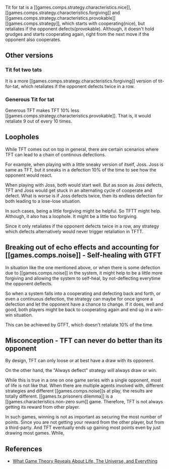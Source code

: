 
Tit for tat is a [[games.comps.strategy.characteristics.nice]], [[games.comps.strategy.characteristics.forgiving]] and [[games.comps.strategy.characteristics.provokable]] [[games.comps.strategy]], which starts with cooperating(nice), but retaliates if the opponent defects(provokable). Although, it doesn't hold grudges and starts cooperating again, right from the next move if the opponent also cooperates.


## Other versions

### Tit fot two tats

It is a more [[games.comps.strategy.characteristics.forgiving]] version of tit-for-tat, which retaliates if the opponent defects twice in a row.

### Generous Tit for tat

Generous TFT makes TFT 10% less [[games.comps.strategy.characteristics.provokable]]. That is, it would retaliate 9 out of every 10 times. 

## Loopholes

While TFT comes out on top in general, there are certain scenarios where TFT can lead to a chain of continous defections.

For example, when playing with a little sneaky version of itself, Joss. Joss is same as TFT, but it sneaks in a defection 10% of the time to see how the opponent would react. 

When playing with Joss, both would start well. But as soon as Joss defects, TFT and Joss would get stuck in an alternating cycle of cooperate and defect. What is worse is if Joss defects twice, then its endless defection for both leading to a lose-lose situation.

In such cases, being a little forgiving might be helpful. So TFTT might help. Although, it also has a loophole. It might be a little too forgiving.

Since it only retaliates if the opponent defects twice in a row, any strategy which defects alternatively would never trigger retaliation in TFTT.

## Breaking out of echo effects and accounting for [[games.comps.noise]] - Self-healing with GTFT

In situation like the one mentioned above, or when there is some defection due to [[games.comps.noise]] in the system, it might help to be a little more forgiving and allowing the system to self-heal, by not-deflecting everytime the opponent deflects.  

So when a system falls into a cooperating and defecting back and forth, or even a continuous defection, the strategy can maybe for once ignore a defection and let the opponent have a chance to change. If it does, well and good, both players might be back to cooperating again and end up in a win-win situation. 

This can be achieved by GTFT, which doesn't retaliate 10% of the time.

## Misconception - TFT can never do better than its opponent

By design, TFT can only loose or at best have a draw with its opponent. 

On the other hand, the "Always deflect" strategy will always draw or win.

While this is true in a one on one game series with a single opponent, most of life is not like that. When there are multiple agents involved with, different strategies and different [[games.comps.noise]]s at play, the results are totally different. [[games.tx.prisoners dilemma]] is a [[games.characteristics.non-zero sum]] game. Therefore, TFT is not always getting its reward from other player.

In such games, winning is not as important as securing the most number of points. Since you are not getting your reward from the other player, but from a third-party. And TFT eventually ends up gaining most points even by just drawing most games. While, 


## References

- [What Game Theory Reveals About Life, The Universe, and Everything](https://youtu.be/mScpHTIi-kM?si=o7xrUENEl5Jpz0Dc)